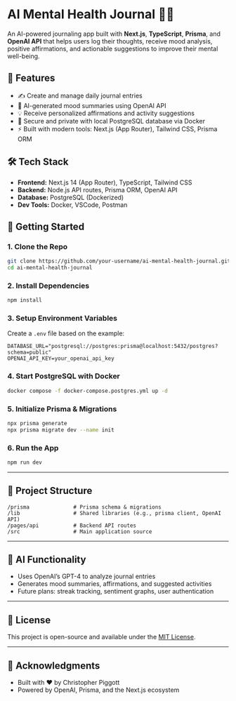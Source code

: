 # AI Mental Health Journal 🧠✨

An AI-powered journaling app built with **Next.js**, **TypeScript**, **Prisma**, and **OpenAI API** that helps users log their thoughts, receive mood analysis, positive affirmations, and actionable suggestions to improve their mental well-being.

## 🌟 Features

- ✍️ Create and manage daily journal entries
- 🧠 AI-generated mood summaries using OpenAI API
- 💡 Receive personalized affirmations and activity suggestions
- 🔐 Secure and private with local PostgreSQL database via Docker
- ⚡ Built with modern tools: Next.js (App Router), Tailwind CSS, Prisma ORM

## 🛠 Tech Stack

- **Frontend:** Next.js 14 (App Router), TypeScript, Tailwind CSS
- **Backend:** Node.js API routes, Prisma ORM, OpenAI API
- **Database:** PostgreSQL (Dockerized)
- **Dev Tools:** Docker, VSCode, Postman

## 🚀 Getting Started

### 1. Clone the Repo

```bash
git clone https://github.com/your-username/ai-mental-health-journal.git
cd ai-mental-health-journal
```

### 2. Install Dependencies

```bash
npm install
```

### 3. Setup Environment Variables

Create a `.env` file based on the example:

```env
DATABASE_URL="postgresql://postgres:prisma@localhost:5432/postgres?schema=public"
OPENAI_API_KEY=your_openai_api_key
```

### 4. Start PostgreSQL with Docker

```bash
docker compose -f docker-compose.postgres.yml up -d
```

### 5. Initialize Prisma & Migrations

```bash
npx prisma generate
npx prisma migrate dev --name init
```

### 6. Run the App

```bash
npm run dev
```

---

## 📁 Project Structure

```
/prisma              # Prisma schema & migrations
/lib                 # Shared libraries (e.g., prisma client, OpenAI API)
/pages/api           # Backend API routes
/src                 # Main application source
```

---

## 🤖 AI Functionality

- Uses OpenAI’s GPT-4 to analyze journal entries
- Generates mood summaries, affirmations, and suggested activities
- Future plans: streak tracking, sentiment graphs, user authentication

---

## 📌 License

This project is open-source and available under the [MIT License](LICENSE).

---

## 🙏 Acknowledgments

- Built with ❤️ by Christopher Piggott
- Powered by OpenAI, Prisma, and the Next.js ecosystem
